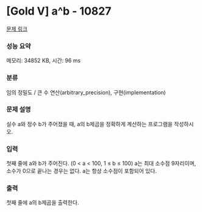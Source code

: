 # [Gold V] a^b - 10827 

[문제 링크](https://www.acmicpc.net/problem/10827) 

### 성능 요약

메모리: 34852 KB, 시간: 96 ms

### 분류

임의 정밀도 / 큰 수 연산(arbitrary_precision), 구현(implementation)

### 문제 설명

<p>실수 a와 정수 b가 주어졌을 때, a의 b제곱을 정확하게 계산하는 프로그램을 작성하시오.</p>

### 입력 

 <p>첫째 줄에 a와 b가 주어진다. (0 < a < 100, 1 ≤ b ≤ 100) a는 최대 소수점 9자리이며, 소수가 0으로 끝나는 경우는 없다. a는 항상 소수점이 포함되어 있다.</p>

### 출력 

 <p>첫째 줄에 a의 b제곱을 출력한다.</p>

